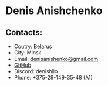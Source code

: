 # Denis Anishchenko #

## Contacts:
* Coutry: Belarus
* City: Minsk
* Email: denisanishenko@gmail.com
* [GitHub](https://github.com/Denishilo)
* Discord: denishilo
* Phone: +375-29-149-35-48 (A1)
